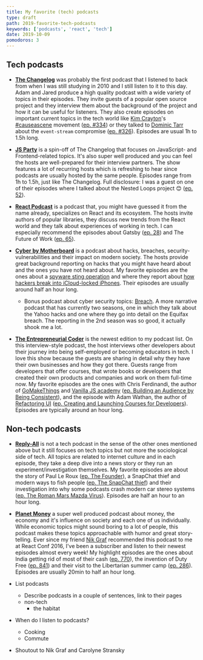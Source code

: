 ```yaml
---
title: My favorite (tech) podcasts
type: draft
path: 2019-favorite-tech-podcasts
keywords: ['podcasts', 'react', 'tech']
date: 2019-10-09
pomodoros: 3
---
```


## Tech podcasts

- **[The Changelog](https://changelog.com/podcast)** was probably the first podcast that I listened to back from when I was still studying in 2010 and I still listen to it to this day. Adam and Jared produce a high quality podcast with a wide variety of topics in their episodes. They invite guests of a popular open source project and they interview them about the background of the project and how it can be useful for listeners. They also create episodes on important current topics in the tech world like [Kim Crayton](https://twitter.com/KimCrayton1)'s [#causeascene](https://hashtagcauseascene.com/) movement ([ep. #334](https://changelog.com/podcast/334)) or they talked to [Dominic Tarr](https://twitter.com/dominictarr) about the `event-stream` compromise ([ep. #326](https://changelog.com/podcast/326)). Episodes are usual 1h to 1.5h long.

- **[JS Party](https://changelog.com/jsparty)** is a spin-off of The Changelog that focuses on JavaScript- and Frontend-related topics. It's also super well produced and you can feel the hosts are well-prepared for their interview partners. The show features a lot of recurring hosts which is refreshing to hear since podcasts are usually hosted by the same people. Episodes range from 1h to 1.5h, just like The Changelog. Full disclosure: I was a guest on one of their episodes where I talked about the Nested Loops project 😊 ([ep. 52](https://changelog.com/jsparty/52)).

- **[React Podcast](https://reactpodcast.com/)** is a podcast that, you might have guessed it from the name already, specializes on React and its ecosystem. The hosts invite authors of popular libraries, they discuss new trends from the React world and they talk about experiences of working in tech. I can especially recommend the episodes about Gatsby ([ep. 28](https://reactpodcast.com/28)) and The Future of Work ([ep. 65](https://reactpodcast.com/65)).

- **[Cyber by Motherboard](https://podcasts.apple.com/us/podcast/cyber/id1441708044)** is a podcast about hacks, breaches, security-vulnerabilities and their impact on modern society. The hosts provide great background reporting on hacks that you might have heard about and the ones you have not heard about. My favorite episodes are the ones about a [spyware sting operation](https://podcasts.apple.com/us/podcast/the-spyware-sting-operation/id1441708044?i=1000429241547) and where they report about [how hackers break into iCloud-locked iPhones](https://podcasts.apple.com/us/podcast/how-hackers-break-into-icloud-locked-iphones/id1441708044?i=1000430212873). Their episodes are usually around half an hour long.

  - Bonus podcast about cyber security topics: [Breach](https://www.carbonite.com/podcasts/breach/). A more narrative podcast that has currently two seasons, one in which they talk about the Yahoo hacks and one where they go into detail on the Equifax breach. The reporting in the 2nd season was so good, it actually shook me a lot.

- **[The Entrepreneurial Coder](https://www.ecpodcast.io/)** is the newest edition to my podcast list. On this interview-style podcast, the host interviews other developers about their journey into being self-employed or becoming educators in tech. I love this show because the guests are sharing in detail why they have their own businesses and how they got there. Guests range from developers that offer courses, that wrote books or developers that created their own products and companies and work on them full-time now. My favorite episodes are the ones with Chris Ferdinandi, the author of [GoMakeThings](https://gomakethings.com/) and [Vanilla JS academy](https://vanillajsacademy.com/) ([ep. Building an Audience by Being Consistent](https://www.ecpodcast.io/episodes/11-chris-ferdinandi-building-an-audience-by-being-consistent)), and the episode with Adam Wathan, the author of [Refactoring UI](https://refactoringui.com/) ([ep. Creating and Launching Courses for Developers](https://www.ecpodcast.io/episodes/adam-wathan-creating-and-launching-courses-for-developers)). Episodes are typically around an hour long.

## Non-tech podcasts

- **[Reply-All](https://gimletmedia.com/shows/reply-all)** is not a tech podcast in the sense of the other ones mentioned above but it still focuses on tech topics but not more the sociological side of tech. All topics are related to internet culture and in each episode, they take a deep dive into a news story or they run an experiment/investigation themselves. My favorite episodes are about the story of Paul Le Roux ([ep. The Founder](https://gimletmedia.com/shows/reply-all/dvhd9k/136-the-founder)), a SnapChat thief and modern ways to fish people ([ep. The SnapChat thief](https://gimletmedia.com/shows/reply-all/49ho5a/130-the-snapchat-thief)) and their investigation into why some podcasts crash modern car stereo systems ([ep. The Roman Mars Mazda Virus](https://gimletmedia.com/shows/reply-all/brh8jm/140-the-roman-mars-mazda-virus)). Episodes are half an hour to an hour long.

- **[Planet Money](https://www.npr.org/podcasts/510289/planet-money)** a super well produced podcast about money, the economy and it's influence on society and each one of us individually. While economic topics might sound boring to a lot of people, this podcast makes these topics approachable with humor and great story-telling. Ever since my friend [Nik Graf](https://twitter.com/nikgraf) recommended this podcast to me at React Conf 2016, I've been a subscriber and listen to their newest episodes almost every week! My highlight episodes are the ones about India getting rid of most of their cash ([ep. 770](https://www.npr.org/2019/09/25/764433918/episode-770-when-indias-cash-disappeared)), the invention of Duty Free ([ep. 841](https://www.npr.org/sections/money/2018/05/11/610516972/episode-841-the-land-of-duty-free)) and their visit to the Libertarian summer camp ([ep. 286](https://www.npr.org/sections/money/2017/06/28/534735727/episode-286-libertarian-summer-camp)). Episodes are usually 20min to half an hour long.

- List podcasts
  - Describe podcasts in a couple of sentences, link to their pages
  - non-tech
    - the habitat
- When do I listen to podcasts?
  - Cooking
  - Commute
- Shoutout to Nik Graf and Carolyne Stransky
